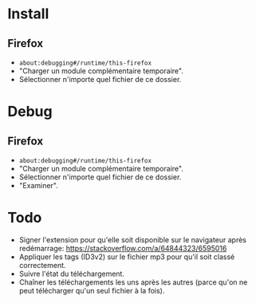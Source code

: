 # Install
## Firefox
- `about:debugging#/runtime/this-firefox`
- "Charger un module complémentaire temporaire".
- Sélectionner n'importe quel fichier de ce dossier.

# Debug
## Firefox
- `about:debugging#/runtime/this-firefox`
- "Charger un module complémentaire temporaire".
- Sélectionner n'importe quel fichier de ce dossier.
- "Examiner".

# Todo
- Signer l'extension pour qu'elle soit disponible sur le navigateur après redémarrage: https://stackoverflow.com/a/64844323/6595016
- Appliquer les tags (ID3v2) sur le fichier mp3 pour qu'il soit classé correctement.
- Suivre l'état du téléchargement.
- Chaîner les téléchargements les uns après les autres (parce qu'on ne peut télécharger qu'un seul fichier à la fois).

